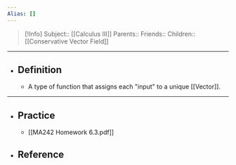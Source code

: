 ```yaml
---
Alias: []
---
```

> [!Info]
> Subject:: [[Calculus III]]
> Parents:: 
> Friends:: 
> Children:: [[Conservative Vector Field]]
---
- ## Definition
	- A type of function that assigns each "input" to a unique [[Vector]].
---
- ## Practice
	- [[MA242 Homework 6.3.pdf]]
- ## Reference